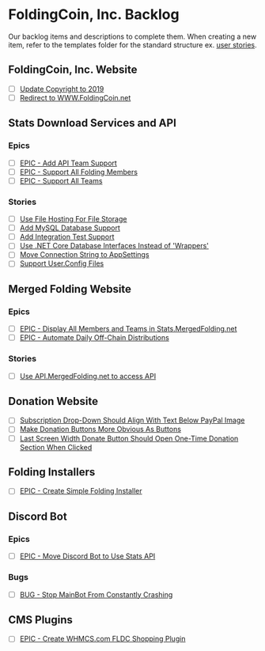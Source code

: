 # FoldingCoin, Inc. Backlog

Our backlog items and descriptions to complete them. When creating a new item, refer to the templates folder for the standard structure ex. [user stories](Templates/UserStory.md).

## FoldingCoin, Inc. Website

- [ ] [Update Copyright to 2019](FoldingCoinWebsite/1.md)
- [ ] [Redirect to WWW.FoldingCoin.net](FoldingCoinWebsite/2.md)

## Stats Download Services and API

### Epics

- [ ] [EPIC - Add API Team Support](StatsDownload/1.md)
- [ ] [EPIC - Support All Folding Members](StatsDownload/2.md)
- [ ] [EPIC - Support All Teams](StatsDownload/3.md)

### Stories

- [ ] [Use File Hosting For File Storage](StatsDownload/4.md)
- [ ] [Add MySQL Database Support](StatsDownload/5.md)
- [ ] [Add Integration Test Support](StatsDownload/6.md)
- [ ] [Use .NET Core Database Interfaces Instead of 'Wrappers'](StatsDownload/7.md)
- [ ] [Move Connection String to AppSettings](StatsDownload/8.md)
- [ ] [Support User.Config Files](StatsDownload/9.md)

## Merged Folding Website

### Epics

- [ ] [EPIC - Display All Members and Teams in Stats.MergedFolding.net](MergedFoldingWebsite/1.md)
- [ ] [EPIC - Automate Daily Off-Chain Distributions](MergedFoldingWebsite/2.md)

### Stories

- [ ] [Use API.MergedFolding.net to access API](MergedFoldingWebsite/3.md)

## Donation Website

- [ ] [Subscription Drop-Down Should Align With Text Below PayPal Image](DonationWebsite/1.md)
- [ ] [Make Donation Buttons More Obvious As Buttons](DonationWebsite/2.md)
- [ ] [Last Screen Width Donate Button Should Open One-Time Donation Section When Clicked](DonationWebsite/3.md)

## Folding Installers

- [ ] [EPIC - Create Simple Folding Installer](FoldingInstallers/1.md)

## Discord Bot

### Epics

- [ ] [EPIC - Move Discord Bot to Use Stats API](DiscordBot/1.md)

### Bugs

- [ ] [BUG - Stop MainBot From Constantly Crashing](DiscordBot/2.md)

## CMS Plugins

- [ ] [EPIC - Create WHMCS.com FLDC Shopping Plugin](CmsPlugins/1.md)